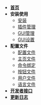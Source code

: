 * [**首页**](./README.md)
* **安装使用**
    * [安装](./Usage/Install.md)
    * [插件管理](./Usage/Plugin_OP.md)
    * [GUI管理](./Usage/GUI_Main.md)
    * [GUI设置](./Usage/GUI_Seting.md)
* **配置文件**
    * [配置文件](./Config/Config.md)
    * [主页文件](./Config/Main.md)
    * [命令绑定](./Config/BindCmd.md)
    * [按钮文件](./Config/Button.md)
    * [用户文件](./Config/User.md)
    * [语言文件](./Config/Language.md)
* [**开发者接口**](./Other/Plugin_API.md)
* [**更新日志**](./Other/Update_Logs.md)